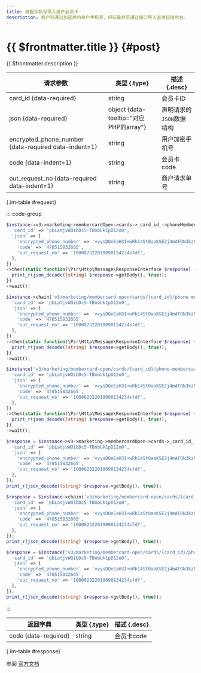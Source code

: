 ```yaml
---
title: 根据手机号导入用户会员卡
description: 商户可通过加密后的用户手机号，将存量会员通过接口导入至微信侧后台。
---
```


# {{ $frontmatter.title }} {#post}

{{ $frontmatter.description }}

| 请求参数 | 类型 {.type} | 描述 {.desc}
| --- | --- | ---
| card_id {data-required} | string | 会员卡ID
| json {data-required} | object {data-tooltip="对应PHP的array"} | 声明请求的`JSON`数据结构
| encrypted_phone_number {data-required data-indent=1} | string | 用户加密手机号
| code {data-indent=1} | string | 会员卡code
| out_request_no {data-required data-indent=1} | string | 商户请求单号

{.im-table #request}

::: code-group

```php [异步纯链式]
$instance->v3->marketing->membercardOpen->cards->_card_id_->phoneMembercard->import->postAsync([
  'card_id' => 'pbLatjvWOibDc5-TBnbUk1pD12o0',
  'json' => [
    'encrypted_phone_number' => 'vvysDQeEaH3I+wRh14St0aaKSE2j4mAFON3kzNexb/SYkHZNJAuCittaW4wpGj7U+h9A==',
    'code' => '478515832665',
    'out_request_no' => '100002322019090134234sfdf',
  ],
])
->then(static function(\Psr\Http\Message\ResponseInterface $response) {
  print_r(json_decode((string) $response->getBody(), true));
})
->wait();
```

```php [异步声明式]
$instance->chain('v3/marketing/membercard-open/cards/{card_id}/phone-membercard/import')->postAsync([
  'card_id' => 'pbLatjvWOibDc5-TBnbUk1pD12o0',
  'json' => [
    'encrypted_phone_number' => 'vvysDQeEaH3I+wRh14St0aaKSE2j4mAFON3kzNexb/SYkHZNJAuCittaW4wpGj7U+h9A==',
    'code' => '478515832665',
    'out_request_no' => '100002322019090134234sfdf',
  ],
])
->then(static function(\Psr\Http\Message\ResponseInterface $response) {
  print_r(json_decode((string) $response->getBody(), true));
})
->wait();
```

```php [异步属性式]
$instance['v3/marketing/membercard-open/cards/{card_id}/phone-membercard/import']->postAsync([
  'card_id' => 'pbLatjvWOibDc5-TBnbUk1pD12o0',
  'json' => [
    'encrypted_phone_number' => 'vvysDQeEaH3I+wRh14St0aaKSE2j4mAFON3kzNexb/SYkHZNJAuCittaW4wpGj7U+h9A==',
    'code' => '478515832665',
    'out_request_no' => '100002322019090134234sfdf',
  ],
])
->then(static function(\Psr\Http\Message\ResponseInterface $response) {
  print_r(json_decode((string) $response->getBody(), true));
})
->wait();
```

```php [同步纯链式]
$response = $instance->v3->marketing->membercardOpen->cards->_card_id_->phoneMembercard->import->post([
  'card_id' => 'pbLatjvWOibDc5-TBnbUk1pD12o0',
  'json' => [
    'encrypted_phone_number' => 'vvysDQeEaH3I+wRh14St0aaKSE2j4mAFON3kzNexb/SYkHZNJAuCittaW4wpGj7U+h9A==',
    'code' => '478515832665',
    'out_request_no' => '100002322019090134234sfdf',
  ],
]);
print_r(json_decode((string) $response->getBody(), true));
```

```php [同步声明式]
$response = $instance->chain('v3/marketing/membercard-open/cards/{card_id}/phone-membercard/import')->post([
  'card_id' => 'pbLatjvWOibDc5-TBnbUk1pD12o0',
  'json' => [
    'encrypted_phone_number' => 'vvysDQeEaH3I+wRh14St0aaKSE2j4mAFON3kzNexb/SYkHZNJAuCittaW4wpGj7U+h9A==',
    'code' => '478515832665',
    'out_request_no' => '100002322019090134234sfdf',
  ],
]);
print_r(json_decode((string) $response->getBody(), true));
```

```php [同步属性式]
$response = $instance['v3/marketing/membercard-open/cards/{card_id}/phone-membercard/import']->post([
  'card_id' => 'pbLatjvWOibDc5-TBnbUk1pD12o0',
  'json' => [
    'encrypted_phone_number' => 'vvysDQeEaH3I+wRh14St0aaKSE2j4mAFON3kzNexb/SYkHZNJAuCittaW4wpGj7U+h9A==',
    'code' => '478515832665',
    'out_request_no' => '100002322019090134234sfdf',
  ],
]);
print_r(json_decode((string) $response->getBody(), true));
```

:::

| 返回字典 | 类型 {.type} | 描述 {.desc}
| --- | --- | ---
| code {data-required}| string | 会员卡code

{.im-table #response}

参阅 [官方文档](https://pay.weixin.qq.com/wiki/doc/apiv3/wxpay/marketing/membercard_open/chapter3_14.shtml)
